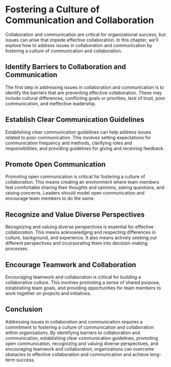 Fostering a Culture of Communication and Collaboration
=======================================================================================================================

Collaboration and communication are critical for organizational success, but issues can arise that impede effective collaboration. In this chapter, we'll explore how to address issues in collaboration and communication by fostering a culture of communication and collaboration.

Identify Barriers to Collaboration and Communication
----------------------------------------------------

The first step in addressing issues in collaboration and communication is to identify the barriers that are preventing effective collaboration. These may include cultural differences, conflicting goals or priorities, lack of trust, poor communication, and ineffective leadership.

Establish Clear Communication Guidelines
----------------------------------------

Establishing clear communication guidelines can help address issues related to poor communication. This involves setting expectations for communication frequency and methods, clarifying roles and responsibilities, and providing guidelines for giving and receiving feedback.

Promote Open Communication
--------------------------

Promoting open communication is critical for fostering a culture of collaboration. This means creating an environment where team members feel comfortable sharing their thoughts and opinions, asking questions, and raising concerns. Leaders should model open communication and encourage team members to do the same.

Recognize and Value Diverse Perspectives
----------------------------------------

Recognizing and valuing diverse perspectives is essential for effective collaboration. This means acknowledging and respecting differences in culture, background, and experience. It also means actively seeking out different perspectives and incorporating them into decision-making processes.

Encourage Teamwork and Collaboration
------------------------------------

Encouraging teamwork and collaboration is critical for building a collaborative culture. This involves promoting a sense of shared purpose, establishing team goals, and providing opportunities for team members to work together on projects and initiatives.

Conclusion
----------

Addressing issues in collaboration and communication requires a commitment to fostering a culture of communication and collaboration within organizations. By identifying barriers to collaboration and communication, establishing clear communication guidelines, promoting open communication, recognizing and valuing diverse perspectives, and encouraging teamwork and collaboration, organizations can overcome obstacles to effective collaboration and communication and achieve long-term success.
